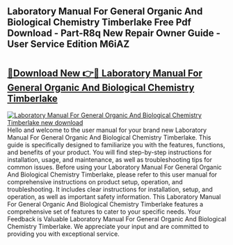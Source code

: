 ## Laboratory Manual For General Organic And Biological Chemistry Timberlake Free Pdf Download - Part-R8q New Repair Owner Guide - User Service Edition M6iAZ

# <h2><a href="http://bc25782.oget.top/?id=Laboratory+Manual+For+General+Organic+And+Biological+Chemistry+Timberlake">🔗Download New 👉🔴 Laboratory Manual For General Organic And Biological Chemistry Timberlake</a></h2>

[![Laboratory Manual For General Organic And Biological Chemistry Timberlake new download](https://i.imgur.com/5g1atiW.png)](http://bc25782.oget.top/?id=Laboratory+Manual+For+General+Organic+And+Biological+Chemistry+Timberlake)
Hello and welcome to the user manual for your brand new Laboratory Manual For General Organic And Biological Chemistry Timberlake. This guide is specifically designed to familiarize you with the features, functions, and benefits of your product. You will find step-by-step instructions for installation, usage, and maintenance, as well as troubleshooting tips for common issues. Before using your Laboratory Manual For General Organic And Biological Chemistry Timberlake, please refer to this user manual for comprehensive instructions on product setup, operation, and troubleshooting. It includes clear instructions for installation, setup, and operation, as well as important safety information. This Laboratory Manual For General Organic And Biological Chemistry Timberlake features a comprehensive set of features to cater to your specific needs. Your Feedback is Valuable Laboratory Manual For General Organic And Biological Chemistry Timberlake. We appreciate your input and are committed to providing you with exceptional service.
